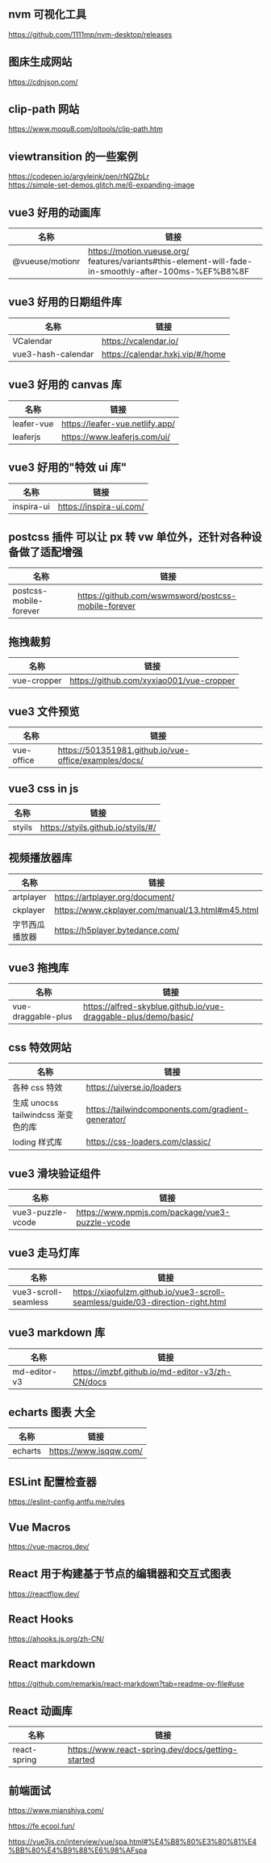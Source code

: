 ## nvm 可视化工具

https://github.com/1111mp/nvm-desktop/releases

## 图床生成网站

https://cdnjson.com/

## clip-path 网站

https://www.moqu8.com/oltools/clip-path.htm

## viewtransition 的一些案例

https://codepen.io/argyleink/pen/rNQZbLr  
https://simple-set-demos.glitch.me/6-expanding-image

## vue3 好用的动画库

| 名称            | 链接                                                                                                  |
| --------------- | ----------------------------------------------------------------------------------------------------- |
| @vueuse/motionr | https://motion.vueuse.org/ features/variants#this-element-will-fade-in-smoothly-after-100ms-%EF%B8%8F |

## vue3 好用的日期组件库

| 名称               | 链接                             |
| ------------------ | -------------------------------- |
| VCalendar          | https://vcalendar.io/            |
| vue3-hash-calendar | https://calendar.hxkj.vip/#/home |

## vue3 好用的 canvas 库

| 名称       | 链接                            |
| ---------- | ------------------------------- |
| leafer-vue | https://leafer-vue.netlify.app/ |
| leaferjs   | https://www.leaferjs.com/ui/    |

## vue3 好用的"特效 ui 库"

| 名称       | 链接                    |
| ---------- | ----------------------- |
| inspira-ui | https://inspira-ui.com/ |

## postcss 插件 可以让 px 转 vw 单位外，还针对各种设备做了适配增强

| 名称                   | 链接                                                |
| ---------------------- | --------------------------------------------------- |
| postcss-mobile-forever | https://github.com/wswmsword/postcss-mobile-forever |

## 拖拽裁剪

| 名称        | 链接                                     |
| ----------- | ---------------------------------------- |
| vue-cropper | https://github.com/xyxiao001/vue-cropper |

## vue3 文件预览

| 名称       | 链接                                                  |
| ---------- | ----------------------------------------------------- |
| vue-office | https://501351981.github.io/vue-office/examples/docs/ |

## vue3 css in js

| 名称   | 链接                               |
| ------ | ---------------------------------- |
| styils | https://styils.github.io/styils/#/ |

## 视频播放器库

| 名称           | 链接                                             |
| -------------- | ------------------------------------------------ |
| artplayer      | https://artplayer.org/document/                  |
| ckplayer       | https://www.ckplayer.com/manual/13.html#m45.html |
| 字节西瓜播放器 | https://h5player.bytedance.com/                  |

## vue3 拖拽库

| 名称               | 链接                                                            |
| ------------------ | --------------------------------------------------------------- |
| vue-draggable-plus | https://alfred-skyblue.github.io/vue-draggable-plus/demo/basic/ |

## css 特效网站

| 名称                               | 链接                                               |
| ---------------------------------- | -------------------------------------------------- |
| 各种 css 特效                      | https://uiverse.io/loaders                         |
| 生成 unocss tailwindcss 渐变色的库 | https://tailwindcomponents.com/gradient-generator/ |
| loding 样式库                      | https://css-loaders.com/classic/                   |

## vue3 滑块验证组件

| 名称              | 链接                                            |
| ----------------- | ----------------------------------------------- |
| vue3-puzzle-vcode | https://www.npmjs.com/package/vue3-puzzle-vcode |

## vue3 走马灯库

| 名称                 | 链接                                                                           |
| -------------------- | ------------------------------------------------------------------------------ |
| vue3-scroll-seamless | https://xiaofulzm.github.io/vue3-scroll-seamless/guide/03-direction-right.html |

## vue3 markdown 库

| 名称         | 链接                                            |
| ------------ | ----------------------------------------------- |
| md-editor-v3 | https://imzbf.github.io/md-editor-v3/zh-CN/docs |

## echarts 图表 大全

| 名称    | 链接                   |
| ------- | ---------------------- |
| echarts | https://www.isqqw.com/ |

## ESLint 配置检查器

https://eslint-config.antfu.me/rules

## Vue Macros

https://vue-macros.dev/

## React 用于构建基于节点的编辑器和交互式图表

https://reactflow.dev/

## React Hooks

https://ahooks.js.org/zh-CN/

## React markdown

https://github.com/remarkjs/react-markdown?tab=readme-ov-file#use

## React 动画库

| 名称         | 链接                                              |
| ------------ | ------------------------------------------------- |
| react-spring | https://www.react-spring.dev/docs/getting-started |

## 前端面试

https://www.mianshiya.com/

https://fe.ecool.fun/

https://vue3js.cn/interview/vue/spa.html#%E4%B8%80%E3%80%81%E4%BB%80%E4%B9%88%E6%98%AFspa 

<!--@include: ../team/index.md-->
